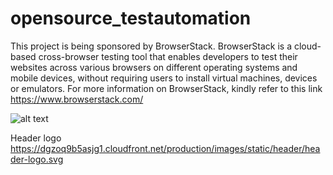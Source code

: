 # opensource_testautomation


This project is being sponsored by BrowserStack. BrowserStack is a cloud-based cross-browser testing tool that enables developers to test their websites across various browsers on different operating systems and mobile devices, without requiring users to install virtual machines, devices or emulators. For more information on BrowserStack, kindly refer to this link https://www.browserstack.com/


![alt text](https://dgzoq9b5asjg1.cloudfront.net/production/images/static/header/header-logo.svg)

Header logo https://dgzoq9b5asjg1.cloudfront.net/production/images/static/header/header-logo.svg
